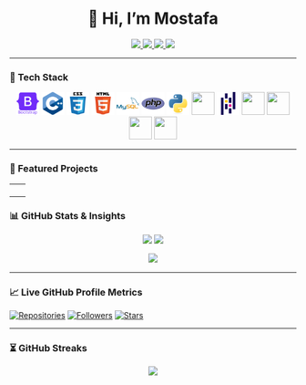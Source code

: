 

<h1 align="center">👋 Hi, I’m Mostafa</h1>

<p align="center">
  <a href="https://wa.me/201154079827" target="_blank">
    <img src="https://img.shields.io/badge/WhatsApp-25D366?style=for-the-badge&logo=whatsapp&logoColor=white" />
  </a>
  <a href="https://www.facebook.com/share/X3dkSH6LpFqadSQ3/?mibextid=qi2Omg" target="_blank">
    <img src="https://img.shields.io/badge/Facebook-1877F2?style=for-the-badge&logo=facebook&logoColor=white" />
  </a>
  <a href="https://www.linkedin.com/in/mostafa-hammad-154b42317/" target="_blank">
    <img src="https://img.shields.io/badge/LinkedIn-0077B5?style=for-the-badge&logo=linkedin&logoColor=white" />
  </a>
  <a href="mailto:mhfarag938@gmail.com" target="_blank">
    <img src="https://img.shields.io/badge/Gmail-D14836?style=for-the-badge&logo=gmail&logoColor=white" />
  </a>
</p>

---

### 🚀 Tech Stack

<p align="center">
  <img src="https://raw.githubusercontent.com/devicons/devicon/master/icons/bootstrap/bootstrap-plain-wordmark.svg" width="40" height="40"/>
  <img src="https://raw.githubusercontent.com/devicons/devicon/master/icons/cplusplus/cplusplus-original.svg" width="40" height="40"/>
  <img src="https://raw.githubusercontent.com/devicons/devicon/master/icons/css3/css3-original-wordmark.svg" width="40" height="40"/>
  <img src="https://raw.githubusercontent.com/devicons/devicon/master/icons/html5/html5-original-wordmark.svg" width="40" height="40"/>
  <img src="https://raw.githubusercontent.com/devicons/devicon/master/icons/mysql/mysql-original-wordmark.svg" width="40" height="40"/>
  <img src="https://raw.githubusercontent.com/devicons/devicon/master/icons/php/php-original.svg" width="40" height="40"/>
  <img src="https://raw.githubusercontent.com/devicons/devicon/master/icons/python/python-original.svg" width="40" height="40"/>
  <img src="https://www.vectorlogo.zone/logos/git-scm/git-scm-icon.svg" width="40" height="40"/>
  <img src="https://raw.githubusercontent.com/devicons/devicon/2ae2a900d2f041da66e950e4d48052658d850630/icons/pandas/pandas-original.svg" width="40" height="40"/>
  <img src="https://upload.wikimedia.org/wikipedia/commons/0/05/Scikit_learn_logo_small.svg" width="40" height="40"/>
  <img src="https://seaborn.pydata.org/_images/logo-mark-lightbg.svg" width="40" height="40"/>
  <img src="https://www.vectorlogo.zone/logos/pytorch/pytorch-icon.svg" width="40" height="40"/>
  <img src="https://www.vectorlogo.zone/logos/tensorflow/tensorflow-icon.svg" width="40" height="40"/>
</p>

---

### 🧠 Featured Projects

<table>
  <tr>
    <td>
      <a href="https://github.com/mostafa7hmmad/yolov8-drowsiness-detection-system">
      </a>
    </td>
    <td>
      <a href="https://github.com/mostafa7hmmad/U-Net-Brain-MRI-Segmentation">
      </a>
    </td>
  </tr>
  <tr>
    <td>
      <a href="https://github.com/mostafa7hmmad/U-Net-Powered-Brain-MRI-Segmentation-for-Medical-Diagnostics">
      </a>
    </td>
    <td>
      <a href="https://github.com/mostafa7hmmad/Heart-Disease-Prediction-ML">
      </a>
    </td>
  </tr>
  <tr>
    <td>
      <a href="https://github.com/mostafa7hmmad/Mental-Health-Analysis-ML">
      </a>
    </td>
    <td>
      <a href="https://github.com/mostafa7hmmad/EMG-Signal-Classification-Arm-Movements">
      </a>
    </td>
  </tr>
  <tr>
    <td>
      <a href="https://github.com/mostafa7hmmad/Gender-classification-Facial-Recognition">
      </a>
    </td>
  </tr>
</table>

### 📊 GitHub Stats & Insights

<p align="center">
  <img src="https://github-readme-stats.vercel.app/api?username=mostafa7hmmad&show_icons=true&theme=github_dark" height="180"/>
  <img src="https://github-readme-stats.vercel.app/api/top-langs/?username=mostafa7hmmad&layout=compact&theme=github_dark" height="180"/>
</p>

<p align="center">
  <img src="https://github-readme-activity-graph.vercel.app/graph?username=mostafa7hmmad&theme=github-compact" />
</p>

---

### 📈 Live GitHub Profile Metrics

[![Repositories](https://img.shields.io/badge/dynamic/json?color=blue&label=Public%20Repos&query=public_repos&url=https://api.github.com/users/mostafa7hmmad)](https://github.com/mostafa7hmmad?tab=repositories)
[![Followers](https://img.shields.io/github/followers/mostafa7hmmad?style=social)](https://github.com/mostafa7hmmad?tab=followers)
[![Stars](https://img.shields.io/github/stars/mostafa7hmmad?style=social)](https://github.com/mostafa7hmmad?tab=repositories)

---

### ⏳ GitHub Streaks

<p align="center">
  <img src="https://streak-stats.demolab.com/?user=mostafa7hmmad&theme=github-dark-blue" />
</p>



